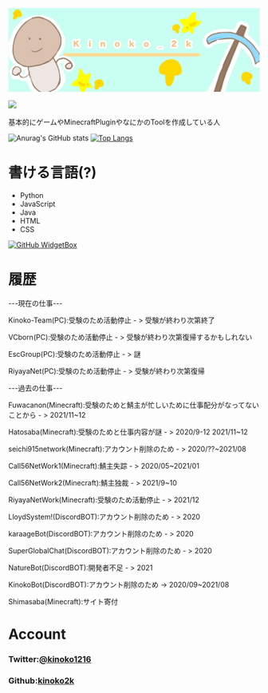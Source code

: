 <p class="profile-img" align="center">
 <img src="kinoko-header2.jpeg" width=800>
</p>

<img src="https://github-widgetbox.vercel.app/api/profile?username=kinoko2k&data=followers,repositories,stars,commits" width="600">

基本的にゲームやMinecraftPluginやなにかのToolを作成している人

![Anurag's GitHub stats](https://github-readme-stats.vercel.app/api?username=kinoko2k&bg_color=30,e96443,904e95&title_color=fff&text_color=fff)
[![Top Langs](https://github-readme-stats.vercel.app/api/top-langs/?username=kinoko2k)](https://github.com/kinoko2k/github-readme-stats)


# 書ける言語(?)
- Python
- JavaScript
- Java
- HTML
- CSS

[![GitHub WidgetBox](https://github-widgetbox.vercel.app/api/skills?names=js,java,python,html,css,json,markdown)](https://github.com/kinoko2k)


# 履歴
---現在の仕事---

Kinoko-Team(PC):受験のため活動停止 - > 受験が終わり次第終了

VCborn(PC):受験のため活動停止 - > 受験が終わり次第復帰するかもしれない

EscGroup(PC):受験のため活動停止 - > 謎

RiyayaNet(PC):受験のため活動停止 - > 受験が終わり次第復帰

---過去の仕事---

Fuwacanon(Minecraft):受験のためと鯖主が忙しいために仕事配分がなってないことから - > 2021/11~12

Hatosaba(Minecraft):受験のためと仕事内容が謎 - > 2020/9-12 2021/11~12

seichi915network(Minecraft):アカウント削除のため - > 2020/??~2021/08

Call56NetWork1(Minecraft):鯖主失踪 - > 2020/05~2021/01

Call56NetWork2(Minecraft):鯖主独裁 - > 2021/9~10

RiyayaNetWork(Minecraft):受験のため活動停止 - > 2021/12

LloydSystem!(DiscordBOT):アカウント削除のため - > 2020

karaageBot(DiscordBOT):アカウント削除のため - > 2020

SuperGlobalChat(DiscordBOT):アカウント削除のため - > 2020

NatureBot(DiscordBOT):開発者不足 - > 2021

KinokoBot(DiscordBOT):アカウント削除のため -> 2020/09~2021/08

Shimasaba(Minecraft):サイト寄付


# Account
### Twitter:[@kinoko1216](https://twitter.com/kinoko1216)
### Github:[kinoko2k](https://github.com/kinoko2k)

